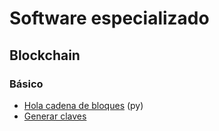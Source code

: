 # Software especializado

## Blockchain
### Básico
- [Hola cadena de bloques](https://github.com/mondeja/fullstack/tree/master/tecnologies/src/001-blockchain/001-hello_world) (py)
- [Generar claves](https://github.com/mondeja/fullstack/tree/master/tecnologies/src/001-blockchain/002-generar_claves)



